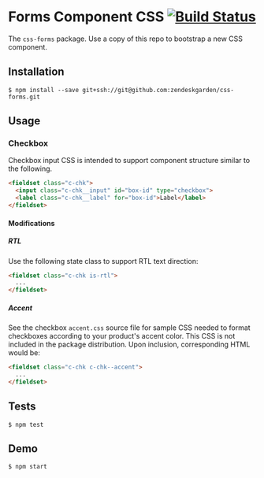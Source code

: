 # Forms Component CSS [![Build Status](https://travis-ci.com/zendeskgarden/css-forms.svg?token=dDt9s6smCMgz269xNbpz&branch=master)](https://travis-ci.com/zendeskgarden/css-forms)

The `css-forms` package. Use a copy of this repo to bootstrap a new CSS component.

## Installation

    $ npm install --save git+ssh://git@github.com:zendeskgarden/css-forms.git

## Usage

### Checkbox

Checkbox input CSS is intended to support component structure similar to
the following.

```html
<fieldset class="c-chk">
  <input class="c-chk__input" id="box-id" type="checkbox">
  <label class="c-chk__label" for="box-id">Label</label>
</fieldset>
```

#### Modifications

##### RTL

Use the following state class to support RTL text direction:

```html
<fieldset class="c-chk is-rtl">
  ...
</fieldset>
```

##### Accent

See the checkbox `accent.css` source file for sample CSS needed to
format checkboxes according to your product's accent color. This CSS is
not included in the package distribution. Upon inclusion, corresponding
HTML would be:

```html
<fieldset class="c-chk c-chk--accent">
  ...
</fieldset>
```

## Tests

    $ npm test

## Demo

    $ npm start
